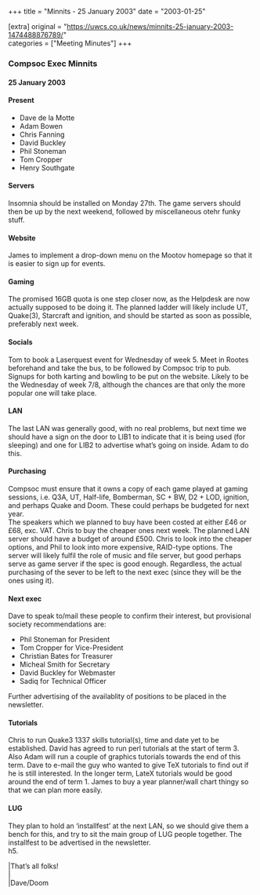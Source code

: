 +++
title = "Minnits - 25 January 2003"
date = "2003-01-25"

[extra]
original = "https://uwcs.co.uk/news/minnits-25-january-2003-1474488876789/"    
categories = ["Meeting Minutes"]
+++

### Compsoc Exec Minnits

#### 25 January 2003

#### Present

  - Dave de la Motte
  - Adam Bowen
  - Chris Fanning
  - David Buckley
  - Phil Stoneman
  - Tom Cropper
  - Henry Southgate

#### Servers

Insomnia should be installed on Monday 27th. The game servers should then be up by the next weekend, followed by miscellaneous otehr funky stuff.

#### Website

James to implement a drop-down menu on the Mootov homepage so that it is easier to sign up for events.

#### Gaming

The promised 16GB quota is one step closer now, as the Helpdesk are now actually supposed to be doing it. The planned ladder will likely include UT, Quake(3), Starcraft and ignition, and should be started as soon as possible, preferably next week.

#### Socials

Tom to book a Laserquest event for Wednesday of week 5. Meet in Rootes beforehand and take the bus, to be followed by Compsoc trip to pub. Signups for both karting and bowling to be put on the website. Likely to be the Wednesday of week 7/8, although the chances are that only the more popular one will take place.

#### LAN

The last LAN was generally good, with no real problems, but next time we should have a sign on the door to LIB1 to indicate that it is being used (for sleeping) and one for LIB2 to advertise what’s going on inside. Adam to do this.

#### Purchasing

Compsoc must ensure that it owns a copy of each game played at gaming sessions, i.e. Q3A, UT, Half-life, Bomberman, SC + BW, D2 + LOD, ignition, and perhaps Quake and Doom. These could perhaps be budgeted for next year.  
The speakers which we planned to buy have been costed at either £46 or £68, exc. VAT. Chris to buy the cheaper ones next week. The planned LAN server should have a budget of around £500. Chris to look into the cheaper options, and Phil to look into more expensive, RAID-type options. The server will likely fulfil the role of music and file server, but good perhaps serve as game server if the spec is good enough. Regardless, the actual purchasing of the sever to be left to the next exec (since they will be the ones using it).

#### Next exec

Dave to speak to/mail these people to confirm their interest, but provisional society recommendations are:

  - Phil Stoneman for President
  - Tom Cropper for Vice-President
  - Christian Bates for Treasurer
  - Micheal Smith for Secretary
  - David Buckley for Webmaster
  - Sadiq for Technical Officer

Further advertising of the availablity of positions to be placed in the newsletter.

#### Tutorials

Chris to run Quake3 1337 skills tutorial(s), time and date yet to be established. David has agreed to run perl tutorials at the start of term 3. Also Adam will run a couple of graphics tutorials towards the end of this term. Dave to e-mail the guy who wanted to give TeX tutorials to find out if he is still interested. In the longer term, LateX tutorials would be good around the end of term 1. James to buy a year planner/wall chart thingy so that we can plan more easily.

#### LUG

They plan to hold an ‘installfest’ at the next LAN, so we should give them a bench for this, and try to sit the main group of LUG people together. The installfest to be advertised in the newsletter.  
h5.

|That’s all folks\!  
|  
|Dave/Doom
